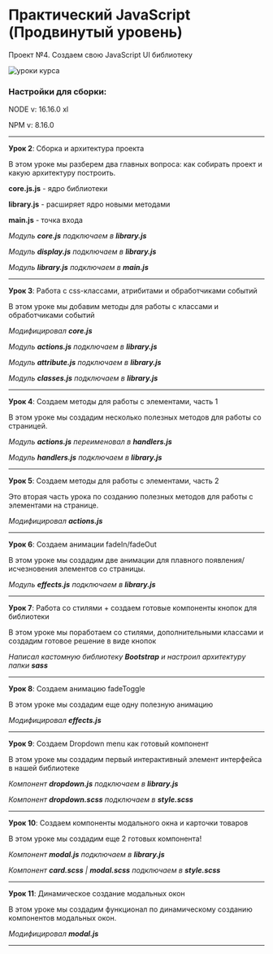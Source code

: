 # Практический JavaScript (Продвинутый уровень)

Проект №4. Создаем свою JavaScript UI библиотеку

![уроки курса](https://thumbsnap.com/i/acJCLbhw.png)

### Настройки для сборки:

NODE v: 16.16.0 xl

NPM v: 8.16.0

***

**Урок 2**: Сборка и архитектура проекта

В этом уроке мы разберем два главных вопроса: как собирать проект и какую архитектуру построить.

**core.js.js** - ядро библиотеки

**library.js** - расширяет ядро новыми методами

**main.js** - точка входа

*Модуль **core.js** подключаем в **library.js***

*Модуль **display.js** подключаем в **library.js***

*Модуль **library.js** подключаем в **main.js***

---

**Урок 3**: Работа с css-классами, атрибитами и обработчиками событий

В этом уроке мы добавим методы для работы с классами и обработчиками событий

*Модифицировал **core.js***

*Модуль **actions.js** подключаем в **library.js***

*Модуль **attribute.js** подключаем в **library.js***

*Модуль **classes.js** подключаем в **library.js***

---

**Урок 4**: Создаем методы для работы с элементами, часть 1

В этом уроке мы создадим несколько полезных методов для работы со страницей.

*Модуль **actions.js** переименовал в **handlers.js***

*Модуль **handlers.js** подключаем в **library.js***

---

**Урок 5**: Создаем методы для работы с элементами, часть 2

Это вторая часть урока по созданию полезных методов для работы с элементами на странице.

*Модифицировал **actions.js***

---

**Урок 6**: Создаем анимации fadeIn/fadeOut

В этом уроке мы создадим две анимации для плавного появления/исчезновения элементов со страницы.

*Модуль **effects.js** подключаем в **library.js***

---

**Урок 7**: Работа со стилями + создаем готовые компоненты кнопок для библиотеки

В этом уроке мы поработаем со стилями, дополнительными классами и создадим готовое решение в виде кнопок

*Написал кастомную библиотеку **Bootstrap** и настроил архитектуру папки **sass***

---

**Урок 8**: Создаем анимацию fadeToggle

В этом уроке мы создадим еще одну полезную анимацию

*Модифицировал **effects.js***

---

**Урок 9**: Создаем Dropdown menu как готовый компонент

В этом уроке мы создадим первый интерактивный элемент интерфейса в нашей библиотеке

*Компонент **dropdown.js** подключаем в **library.js***

*Компонент **dropdown.scss** подключаем в **style.scss***

---

**Урок 10**: Создаем компоненты модального окна и карточки товаров

В этом уроке мы создадим еще 2 готовых компонента!

*Компонент **modal.js** подключаем в **library.js***

*Компонент **card.scss** | **modal.scss** подключаем в **style.scss***

---

**Урок 11**: Динамическое создание модальных окон

В этом уроке мы создадим функционал по динамическому созданию компонентов модальных окон.

*Модифицировал **modal.js***

---